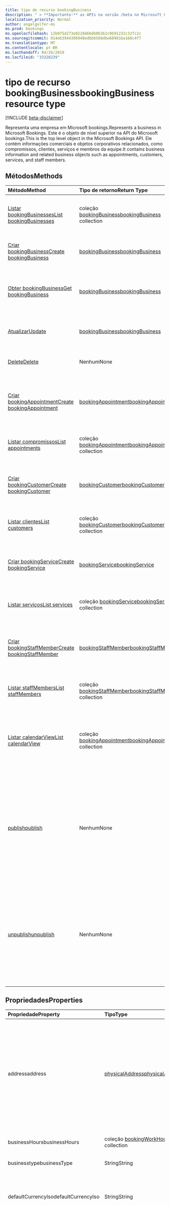 ```yaml
---
title: tipo de recurso bookingBusiness
description: " > **Importante:** as APIs na versão /beta no Microsoft Graph estão em visualização e sujeitas a alterações. Não há suporte para o uso dessas APIs em aplicativos de produção."
localization_priority: Normal
author: angelgolfer-ms
ms.prod: bookings
ms.openlocfilehash: 12b075d273e0228466db063b2c9b91232c32fc2c
ms.sourcegitcommit: 014eb3944306948edbb6560dbe689816a168c4f7
ms.translationtype: MT
ms.contentlocale: pt-BR
ms.lasthandoff: 04/26/2019
ms.locfileid: "33328239"
---
```

# <a name="bookingbusiness-resource-type"></a><span data-ttu-id="0af81-104">tipo de recurso bookingBusiness</span><span class="sxs-lookup"><span data-stu-id="0af81-104">bookingBusiness resource type</span></span>

 [!INCLUDE [beta-disclaimer](../../includes/beta-disclaimer.md)]
 
<span data-ttu-id="0af81-105">Representa uma empresa em Microsoft bookings.</span><span class="sxs-lookup"><span data-stu-id="0af81-105">Represents a business in Microsoft Bookings.</span></span> <span data-ttu-id="0af81-106">Este é o objeto de nível superior na API do Microsoft bookings.</span><span class="sxs-lookup"><span data-stu-id="0af81-106">This is the top level object in the Microsoft Bookings API.</span></span> <span data-ttu-id="0af81-107">Ele contém informações comerciais e objetos corporativos relacionados, como compromissos, clientes, serviços e membros da equipe.</span><span class="sxs-lookup"><span data-stu-id="0af81-107">It contains business information and related business objects such as appointments, customers, services, and staff members.</span></span>

## <a name="methods"></a><span data-ttu-id="0af81-108">Métodos</span><span class="sxs-lookup"><span data-stu-id="0af81-108">Methods</span></span>

| <span data-ttu-id="0af81-109">Método</span><span class="sxs-lookup"><span data-stu-id="0af81-109">Method</span></span>           | <span data-ttu-id="0af81-110">Tipo de retorno</span><span class="sxs-lookup"><span data-stu-id="0af81-110">Return Type</span></span>    |<span data-ttu-id="0af81-111">Descrição</span><span class="sxs-lookup"><span data-stu-id="0af81-111">Description</span></span>|
|:---------------|:--------|:----------|
|[<span data-ttu-id="0af81-112">Listar bookingBusinesses</span><span class="sxs-lookup"><span data-stu-id="0af81-112">List bookingBusinesses</span></span>](../api/bookingbusiness-list.md) | <span data-ttu-id="0af81-113">coleção [bookingBusiness](bookingbusiness.md)</span><span class="sxs-lookup"><span data-stu-id="0af81-113">[bookingBusiness](bookingbusiness.md) collection</span></span> |<span data-ttu-id="0af81-114">Obtenha uma coleção de objetos bookingbusiness no locatário.</span><span class="sxs-lookup"><span data-stu-id="0af81-114">Get a collection of bookingbusiness objects in the tenant.</span></span> |
|[<span data-ttu-id="0af81-115">Criar bookingBusiness</span><span class="sxs-lookup"><span data-stu-id="0af81-115">Create bookingBusiness</span></span>](../api/bookingbusiness-post-bookingbusinesses.md) | [<span data-ttu-id="0af81-116">bookingBusiness</span><span class="sxs-lookup"><span data-stu-id="0af81-116">bookingBusiness</span></span>](bookingbusiness.md) | <span data-ttu-id="0af81-117">Crie uma nova empresa de livros da Microsoft.</span><span class="sxs-lookup"><span data-stu-id="0af81-117">Create a new Microsoft Bookings business.</span></span> |
|[<span data-ttu-id="0af81-118">Obter bookingBusiness</span><span class="sxs-lookup"><span data-stu-id="0af81-118">Get bookingBusiness</span></span>](../api/bookingbusiness-get.md) | [<span data-ttu-id="0af81-119">bookingBusiness</span><span class="sxs-lookup"><span data-stu-id="0af81-119">bookingBusiness</span></span>](bookingbusiness.md) |<span data-ttu-id="0af81-120">Leia as propriedades e os relacionamentos do objeto bookingBusiness.</span><span class="sxs-lookup"><span data-stu-id="0af81-120">Read properties and relationships of bookingBusiness object.</span></span>|
|[<span data-ttu-id="0af81-121">Atualizar</span><span class="sxs-lookup"><span data-stu-id="0af81-121">Update</span></span>](../api/bookingbusiness-update.md) | [<span data-ttu-id="0af81-122">bookingBusiness</span><span class="sxs-lookup"><span data-stu-id="0af81-122">bookingBusiness</span></span>](bookingbusiness.md) |<span data-ttu-id="0af81-123">Atualize as propriedades em um objeto **bookingBusiness** .</span><span class="sxs-lookup"><span data-stu-id="0af81-123">Update properties in a **bookingBusiness** object.</span></span> |
|[<span data-ttu-id="0af81-124">Delete</span><span class="sxs-lookup"><span data-stu-id="0af81-124">Delete</span></span>](../api/bookingbusiness-delete.md) | <span data-ttu-id="0af81-125">Nenhum</span><span class="sxs-lookup"><span data-stu-id="0af81-125">None</span></span> |<span data-ttu-id="0af81-126">Excluir um objeto **bookingBusiness** .</span><span class="sxs-lookup"><span data-stu-id="0af81-126">Delete a **bookingBusiness** object.</span></span> |
|[<span data-ttu-id="0af81-127">Criar bookingAppointment</span><span class="sxs-lookup"><span data-stu-id="0af81-127">Create bookingAppointment</span></span>](../api/bookingbusiness-post-appointments.md) |[<span data-ttu-id="0af81-128">bookingAppointment</span><span class="sxs-lookup"><span data-stu-id="0af81-128">bookingAppointment</span></span>](bookingappointment.md)| <span data-ttu-id="0af81-129">Crie um novo bookingAppointment postando na coleção de compromissos.</span><span class="sxs-lookup"><span data-stu-id="0af81-129">Create a new bookingAppointment by posting to the appointments collection.</span></span>|
|[<span data-ttu-id="0af81-130">Listar compromissos</span><span class="sxs-lookup"><span data-stu-id="0af81-130">List appointments</span></span>](../api/bookingbusiness-list-appointments.md) |<span data-ttu-id="0af81-131">coleção [bookingAppointment](bookingappointment.md)</span><span class="sxs-lookup"><span data-stu-id="0af81-131">[bookingAppointment](bookingappointment.md) collection</span></span>| <span data-ttu-id="0af81-132">Obtenha uma coleção de objetos bookingAppointment.</span><span class="sxs-lookup"><span data-stu-id="0af81-132">Get a bookingAppointment object collection.</span></span>|
|[<span data-ttu-id="0af81-133">Criar bookingCustomer</span><span class="sxs-lookup"><span data-stu-id="0af81-133">Create bookingCustomer</span></span>](../api/bookingbusiness-post-customers.md) |[<span data-ttu-id="0af81-134">bookingCustomer</span><span class="sxs-lookup"><span data-stu-id="0af81-134">bookingCustomer</span></span>](bookingcustomer.md)| <span data-ttu-id="0af81-135">Crie um novo bookingCustomer postando na coleção Customers.</span><span class="sxs-lookup"><span data-stu-id="0af81-135">Create a new bookingCustomer by posting to the customers collection.</span></span>|
|[<span data-ttu-id="0af81-136">Listar clientes</span><span class="sxs-lookup"><span data-stu-id="0af81-136">List customers</span></span>](../api/bookingbusiness-list-customers.md) |<span data-ttu-id="0af81-137">coleção [bookingCustomer](bookingcustomer.md)</span><span class="sxs-lookup"><span data-stu-id="0af81-137">[bookingCustomer](bookingcustomer.md) collection</span></span>| <span data-ttu-id="0af81-138">Obtenha uma coleção de objetos bookingCustomer.</span><span class="sxs-lookup"><span data-stu-id="0af81-138">Get a bookingCustomer object collection.</span></span>|
|[<span data-ttu-id="0af81-139">Criar bookingService</span><span class="sxs-lookup"><span data-stu-id="0af81-139">Create bookingService</span></span>](../api/bookingbusiness-post-services.md) |[<span data-ttu-id="0af81-140">bookingService</span><span class="sxs-lookup"><span data-stu-id="0af81-140">bookingService</span></span>](bookingservice.md)| <span data-ttu-id="0af81-141">Crie um novo bookingService postando na coleção de serviços.</span><span class="sxs-lookup"><span data-stu-id="0af81-141">Create a new bookingService by posting to the services collection.</span></span>|
|[<span data-ttu-id="0af81-142">Listar serviços</span><span class="sxs-lookup"><span data-stu-id="0af81-142">List services</span></span>](../api/bookingbusiness-list-services.md) |<span data-ttu-id="0af81-143">coleção [bookingService](bookingservice.md)</span><span class="sxs-lookup"><span data-stu-id="0af81-143">[bookingService](bookingservice.md) collection</span></span>| <span data-ttu-id="0af81-144">Obtenha uma coleção de objetos bookingService.</span><span class="sxs-lookup"><span data-stu-id="0af81-144">Get a bookingService object collection.</span></span>|
|[<span data-ttu-id="0af81-145">Criar bookingStaffMember</span><span class="sxs-lookup"><span data-stu-id="0af81-145">Create bookingStaffMember</span></span>](../api/bookingbusiness-post-staffmembers.md) |[<span data-ttu-id="0af81-146">bookingStaffMember</span><span class="sxs-lookup"><span data-stu-id="0af81-146">bookingStaffMember</span></span>](bookingstaffmember.md)| <span data-ttu-id="0af81-147">Crie um novo bookingStaffMember postando na coleção staffMembers.</span><span class="sxs-lookup"><span data-stu-id="0af81-147">Create a new bookingStaffMember by posting to the staffMembers collection.</span></span>|
|[<span data-ttu-id="0af81-148">Listar staffMembers</span><span class="sxs-lookup"><span data-stu-id="0af81-148">List staffMembers</span></span>](../api/bookingbusiness-list-staffmembers.md) |<span data-ttu-id="0af81-149">coleção [bookingStaffMember](bookingstaffmember.md)</span><span class="sxs-lookup"><span data-stu-id="0af81-149">[bookingStaffMember](bookingstaffmember.md) collection</span></span>| <span data-ttu-id="0af81-150">Obtenha uma coleção de objetos bookingStaffMember.</span><span class="sxs-lookup"><span data-stu-id="0af81-150">Get a bookingStaffMember object collection.</span></span>|
|[<span data-ttu-id="0af81-151">Listar calendarView</span><span class="sxs-lookup"><span data-stu-id="0af81-151">List calendarView</span></span>](../api/bookingbusiness-list-calendarview.md)|<span data-ttu-id="0af81-152">coleção [bookingAppointment](bookingappointment.md)</span><span class="sxs-lookup"><span data-stu-id="0af81-152">[bookingAppointment](bookingappointment.md) collection</span></span>|<span data-ttu-id="0af81-153">Obtenha a coleção de objetos **bookingAppointment** que ocorre no intervalo de datas especificado.</span><span class="sxs-lookup"><span data-stu-id="0af81-153">Get the collection of **bookingAppointment** objects that occurs in the specified date range.</span></span>|
|[<span data-ttu-id="0af81-154">publish</span><span class="sxs-lookup"><span data-stu-id="0af81-154">publish</span></span>](../api/bookingbusiness-publish.md)|<span data-ttu-id="0af81-155">Nenhum</span><span class="sxs-lookup"><span data-stu-id="0af81-155">None</span></span>|<span data-ttu-id="0af81-156">Tornar a página de agendamento dessa empresa disponível para clientes externos.</span><span class="sxs-lookup"><span data-stu-id="0af81-156">Make the scheduling page of this business available to external customers.</span></span> <span data-ttu-id="0af81-157">Defina a \*\*\*\* Propriedade IsPublished como true e a propriedade **PUBLICURL** para a URL da página de agendamento.</span><span class="sxs-lookup"><span data-stu-id="0af81-157">Set the **isPublished** property to true, and **publicUrl** property to the URL of the scheduling page.</span></span>|
|[<span data-ttu-id="0af81-158">unpublish</span><span class="sxs-lookup"><span data-stu-id="0af81-158">unpublish</span></span>](../api/bookingbusiness-unpublish.md)|<span data-ttu-id="0af81-159">Nenhum</span><span class="sxs-lookup"><span data-stu-id="0af81-159">None</span></span>| <span data-ttu-id="0af81-160">Tornar a página de agendamento dessa empresa não disponível para clientes externos.</span><span class="sxs-lookup"><span data-stu-id="0af81-160">Make the scheduling page of this business not available to external customers.</span></span> <span data-ttu-id="0af81-161">Defina a \*\*\*\* Propriedade IsPublished como false e a propriedade **publicUrl** como NULL.</span><span class="sxs-lookup"><span data-stu-id="0af81-161">Set the **isPublished** property to false, and **publicUrl** property to null.</span></span>|

## <a name="properties"></a><span data-ttu-id="0af81-162">Propriedades</span><span class="sxs-lookup"><span data-stu-id="0af81-162">Properties</span></span>
| <span data-ttu-id="0af81-163">Propriedade</span><span class="sxs-lookup"><span data-stu-id="0af81-163">Property</span></span>     | <span data-ttu-id="0af81-164">Tipo</span><span class="sxs-lookup"><span data-stu-id="0af81-164">Type</span></span>   |<span data-ttu-id="0af81-165">Descrição</span><span class="sxs-lookup"><span data-stu-id="0af81-165">Description</span></span>|
|:---------------|:--------|:----------|
|<span data-ttu-id="0af81-166">address</span><span class="sxs-lookup"><span data-stu-id="0af81-166">address</span></span>|[<span data-ttu-id="0af81-167">physicalAddress</span><span class="sxs-lookup"><span data-stu-id="0af81-167">physicalAddress</span></span>](physicaladdress.md)|<span data-ttu-id="0af81-168">O endereço da empresa.</span><span class="sxs-lookup"><span data-stu-id="0af81-168">The street address of the business.</span></span> <span data-ttu-id="0af81-169">A propriedade **Address** , junto com **Phone** e **webSiteUrl**, aparecem no rodapé de uma página de agendamento de negócios.</span><span class="sxs-lookup"><span data-stu-id="0af81-169">The **address** property, together with **phone** and **webSiteUrl**, appear in the footer of a business scheduling page.</span></span>|
|<span data-ttu-id="0af81-170">businessHours</span><span class="sxs-lookup"><span data-stu-id="0af81-170">businessHours</span></span>|<span data-ttu-id="0af81-171">coleção [bookingWorkHours](bookingworkhours.md)</span><span class="sxs-lookup"><span data-stu-id="0af81-171">[bookingWorkHours](bookingworkhours.md) collection</span></span>|<span data-ttu-id="0af81-172">As horas de operação da empresa.</span><span class="sxs-lookup"><span data-stu-id="0af81-172">The hours of operation for the business.</span></span>|
|<span data-ttu-id="0af81-173">businesstype</span><span class="sxs-lookup"><span data-stu-id="0af81-173">businessType</span></span>|<span data-ttu-id="0af81-174">String</span><span class="sxs-lookup"><span data-stu-id="0af81-174">String</span></span>|<span data-ttu-id="0af81-175">O tipo de negócio.</span><span class="sxs-lookup"><span data-stu-id="0af81-175">The type of business.</span></span>|
|<span data-ttu-id="0af81-176">defaultCurrencyIso</span><span class="sxs-lookup"><span data-stu-id="0af81-176">defaultCurrencyIso</span></span>|<span data-ttu-id="0af81-177">String</span><span class="sxs-lookup"><span data-stu-id="0af81-177">String</span></span>|<span data-ttu-id="0af81-178">O código da moeda na qual a empresa opera em reservas da Microsoft.</span><span class="sxs-lookup"><span data-stu-id="0af81-178">The code for the currency that the business operates in on Microsoft Bookings.</span></span>|
|<span data-ttu-id="0af81-179">displayName</span><span class="sxs-lookup"><span data-stu-id="0af81-179">displayName</span></span>|<span data-ttu-id="0af81-180">String</span><span class="sxs-lookup"><span data-stu-id="0af81-180">String</span></span>|<span data-ttu-id="0af81-181">O nome da empresa, que é a interface com os clientes.</span><span class="sxs-lookup"><span data-stu-id="0af81-181">The name of the business, which interfaces with customers.</span></span> <span data-ttu-id="0af81-182">Esse nome aparece na parte superior da página agendamento de negócios.</span><span class="sxs-lookup"><span data-stu-id="0af81-182">This name appears at the top of the business scheduling page.</span></span>|
|<span data-ttu-id="0af81-183">email</span><span class="sxs-lookup"><span data-stu-id="0af81-183">email</span></span>|<span data-ttu-id="0af81-184">String</span><span class="sxs-lookup"><span data-stu-id="0af81-184">String</span></span>|<span data-ttu-id="0af81-185">O endereço de email da empresa.</span><span class="sxs-lookup"><span data-stu-id="0af81-185">The email address for the business.</span></span>|
|<span data-ttu-id="0af81-186">id</span><span class="sxs-lookup"><span data-stu-id="0af81-186">id</span></span>|<span data-ttu-id="0af81-187">String</span><span class="sxs-lookup"><span data-stu-id="0af81-187">String</span></span>|<span data-ttu-id="0af81-188">Um identificador de programação exclusivo para a empresa.</span><span class="sxs-lookup"><span data-stu-id="0af81-188">A unique programmatic identifier for the business.</span></span> <span data-ttu-id="0af81-189">Somente leitura.</span><span class="sxs-lookup"><span data-stu-id="0af81-189">Read-only.</span></span>|
|<span data-ttu-id="0af81-190">isPublished</span><span class="sxs-lookup"><span data-stu-id="0af81-190">isPublished</span></span>|<span data-ttu-id="0af81-191">Boolean</span><span class="sxs-lookup"><span data-stu-id="0af81-191">Boolean</span></span>|<span data-ttu-id="0af81-192">A página de agendamento foi disponibilizada para clientes externos.</span><span class="sxs-lookup"><span data-stu-id="0af81-192">The scheduling page has been made available to external customers.</span></span> <span data-ttu-id="0af81-193">Use as ações **publicar** e cancelar **publicação** para definir essa propriedade.</span><span class="sxs-lookup"><span data-stu-id="0af81-193">Use the **publish** and **unpublish** actions to set this property.</span></span> <span data-ttu-id="0af81-194">Somente leitura.</span><span class="sxs-lookup"><span data-stu-id="0af81-194">Read-only.</span></span>|
|<span data-ttu-id="0af81-195">phone</span><span class="sxs-lookup"><span data-stu-id="0af81-195">phone</span></span>|<span data-ttu-id="0af81-196">Cadeia de caracteres</span><span class="sxs-lookup"><span data-stu-id="0af81-196">String</span></span>|<span data-ttu-id="0af81-197">O número de telefone da empresa.</span><span class="sxs-lookup"><span data-stu-id="0af81-197">The telephone number for the business.</span></span> <span data-ttu-id="0af81-198">A propriedade **Phone** , junto com **endereço** e **webSiteUrl**, aparecem no rodapé de uma página de agendamento de negócios.</span><span class="sxs-lookup"><span data-stu-id="0af81-198">The **phone** property, together with **address** and **webSiteUrl**, appear in the footer of a business scheduling page.</span></span>|
|<span data-ttu-id="0af81-199">publicUrl</span><span class="sxs-lookup"><span data-stu-id="0af81-199">publicUrl</span></span>|<span data-ttu-id="0af81-200">String</span><span class="sxs-lookup"><span data-stu-id="0af81-200">String</span></span>|<span data-ttu-id="0af81-201">A URL da página de agendamento, que é definida depois que você [publica](../api/bookingbusiness-publish.md) ou cancela a [publicação](../api/bookingbusiness-unpublish.md) da página.</span><span class="sxs-lookup"><span data-stu-id="0af81-201">The URL for the scheduling page, which is set after you [publish](../api/bookingbusiness-publish.md) or [unpublish](../api/bookingbusiness-unpublish.md) the page.</span></span> <span data-ttu-id="0af81-202">Somente leitura.</span><span class="sxs-lookup"><span data-stu-id="0af81-202">Read-only.</span></span>|
|<span data-ttu-id="0af81-203">schedulingPolicy</span><span class="sxs-lookup"><span data-stu-id="0af81-203">schedulingPolicy</span></span>|[<span data-ttu-id="0af81-204">bookingSchedulingPolicy</span><span class="sxs-lookup"><span data-stu-id="0af81-204">bookingSchedulingPolicy</span></span>](bookingschedulingpolicy.md)|<span data-ttu-id="0af81-205">Especifica como as reservas podem ser criadas para essa empresa.</span><span class="sxs-lookup"><span data-stu-id="0af81-205">Specifies how bookings can be created for this business.</span></span>|
|<span data-ttu-id="0af81-206">webSiteUrl</span><span class="sxs-lookup"><span data-stu-id="0af81-206">webSiteUrl</span></span>|<span data-ttu-id="0af81-207">String</span><span class="sxs-lookup"><span data-stu-id="0af81-207">String</span></span>|<span data-ttu-id="0af81-208">A URL do site da empresa.</span><span class="sxs-lookup"><span data-stu-id="0af81-208">The URL of the business web site.</span></span> <span data-ttu-id="0af81-209">A propriedade **webSiteUrl** , junto com **endereço**, **telefone**, aparece no rodapé de uma página de agendamento de negócios.</span><span class="sxs-lookup"><span data-stu-id="0af81-209">The **webSiteUrl** property, together with **address**, **phone**, appear in the footer of a business scheduling page.</span></span>|

## <a name="relationships"></a><span data-ttu-id="0af81-210">Relações</span><span class="sxs-lookup"><span data-stu-id="0af81-210">Relationships</span></span>
| <span data-ttu-id="0af81-211">Relação</span><span class="sxs-lookup"><span data-stu-id="0af81-211">Relationship</span></span> | <span data-ttu-id="0af81-212">Tipo</span><span class="sxs-lookup"><span data-stu-id="0af81-212">Type</span></span>   |<span data-ttu-id="0af81-213">Descrição</span><span class="sxs-lookup"><span data-stu-id="0af81-213">Description</span></span>|
|:---------------|:--------|:----------|
|<span data-ttu-id="0af81-214">appointments</span><span class="sxs-lookup"><span data-stu-id="0af81-214">appointments</span></span>|<span data-ttu-id="0af81-215">coleção [bookingAppointment](bookingappointment.md)</span><span class="sxs-lookup"><span data-stu-id="0af81-215">[bookingAppointment](bookingappointment.md) collection</span></span>| <span data-ttu-id="0af81-216">Todos os compromissos dessa empresa.</span><span class="sxs-lookup"><span data-stu-id="0af81-216">All the appointments of this business.</span></span> <span data-ttu-id="0af81-217">Somente leitura.</span><span class="sxs-lookup"><span data-stu-id="0af81-217">Read-only.</span></span> <span data-ttu-id="0af81-218">Anulável.</span><span class="sxs-lookup"><span data-stu-id="0af81-218">Nullable.</span></span>|
|<span data-ttu-id="0af81-219">calendarView</span><span class="sxs-lookup"><span data-stu-id="0af81-219">calendarView</span></span>|<span data-ttu-id="0af81-220">coleção [bookingAppointment](bookingappointment.md)</span><span class="sxs-lookup"><span data-stu-id="0af81-220">[bookingAppointment](bookingappointment.md) collection</span></span>| <span data-ttu-id="0af81-221">O conjunto de compromissos dessa empresa em um intervalo de datas especificado.</span><span class="sxs-lookup"><span data-stu-id="0af81-221">The set of appointments of this business in a specified date range.</span></span> <span data-ttu-id="0af81-222">Somente leitura.</span><span class="sxs-lookup"><span data-stu-id="0af81-222">Read-only.</span></span> <span data-ttu-id="0af81-223">Anulável.</span><span class="sxs-lookup"><span data-stu-id="0af81-223">Nullable.</span></span>|
|<span data-ttu-id="0af81-224">Eles</span><span class="sxs-lookup"><span data-stu-id="0af81-224">customers</span></span>|<span data-ttu-id="0af81-225">coleção [bookingCustomer](bookingcustomer.md)</span><span class="sxs-lookup"><span data-stu-id="0af81-225">[bookingCustomer](bookingcustomer.md) collection</span></span>| <span data-ttu-id="0af81-226">Todos os clientes desse negócio.</span><span class="sxs-lookup"><span data-stu-id="0af81-226">All the customers of this business.</span></span> <span data-ttu-id="0af81-227">Somente leitura.</span><span class="sxs-lookup"><span data-stu-id="0af81-227">Read-only.</span></span> <span data-ttu-id="0af81-228">Anulável.</span><span class="sxs-lookup"><span data-stu-id="0af81-228">Nullable.</span></span>|
|<span data-ttu-id="0af81-229">serviço</span><span class="sxs-lookup"><span data-stu-id="0af81-229">services</span></span>|<span data-ttu-id="0af81-230">coleção [bookingService](bookingservice.md)</span><span class="sxs-lookup"><span data-stu-id="0af81-230">[bookingService](bookingservice.md) collection</span></span>| <span data-ttu-id="0af81-231">Todos os serviços oferecidos por essa empresa.</span><span class="sxs-lookup"><span data-stu-id="0af81-231">All the services offered by this business.</span></span> <span data-ttu-id="0af81-232">Somente leitura.</span><span class="sxs-lookup"><span data-stu-id="0af81-232">Read-only.</span></span> <span data-ttu-id="0af81-233">Anulável.</span><span class="sxs-lookup"><span data-stu-id="0af81-233">Nullable.</span></span>|
|<span data-ttu-id="0af81-234">staffMembers</span><span class="sxs-lookup"><span data-stu-id="0af81-234">staffMembers</span></span>|<span data-ttu-id="0af81-235">coleção [bookingStaffMember](bookingstaffmember.md)</span><span class="sxs-lookup"><span data-stu-id="0af81-235">[bookingStaffMember](bookingstaffmember.md) collection</span></span>| <span data-ttu-id="0af81-236">Todos os membros da equipe que fornecem serviços neste negócio.</span><span class="sxs-lookup"><span data-stu-id="0af81-236">All the staff members that provide services in this business.</span></span> <span data-ttu-id="0af81-237">Somente leitura.</span><span class="sxs-lookup"><span data-stu-id="0af81-237">Read-only.</span></span> <span data-ttu-id="0af81-238">Anulável.</span><span class="sxs-lookup"><span data-stu-id="0af81-238">Nullable.</span></span>|

## <a name="json-representation"></a><span data-ttu-id="0af81-239">Representação JSON</span><span class="sxs-lookup"><span data-stu-id="0af81-239">JSON representation</span></span>

<span data-ttu-id="0af81-240">Veja a seguir uma representação JSON do recurso.</span><span class="sxs-lookup"><span data-stu-id="0af81-240">The following is a JSON representation of the resource.</span></span>

<!-- {
  "blockType": "resource",
  "keyProperty":"id",
  "optionalProperties": [

  ],
  "@odata.type": "microsoft.graph.bookingBusiness"
}-->

```json
{
  "address": {"@odata.type": "microsoft.graph.physicalAddress"},
  "businessHours": [{"@odata.type": "microsoft.graph.bookingWorkHours"}],
  "businessType": "String",
  "defaultCurrencyIso": "String",
  "displayName": "String",
  "email": "String",
  "id": "String (identifier)",
  "isPublished": true,
  "phone": "String",
  "publicUrl": "String",
  "schedulingPolicy": {"@odata.type": "microsoft.graph.bookingSchedulingPolicy"},
  "webSiteUrl": "String"
}

```

## <a name="see-also"></a><span data-ttu-id="0af81-241">Confira também</span><span class="sxs-lookup"><span data-stu-id="0af81-241">See also</span></span>


<!-- uuid: 8fcb5dbc-d5aa-4681-8e31-b001d5168d79
2015-10-25 14:57:30 UTC -->
<!--
{
  "type": "#page.annotation",
  "description": "bookingBusiness resource",
  "keywords": "",
  "section": "documentation",
  "tocPath": "",
  "suppressions": []
}
-->
